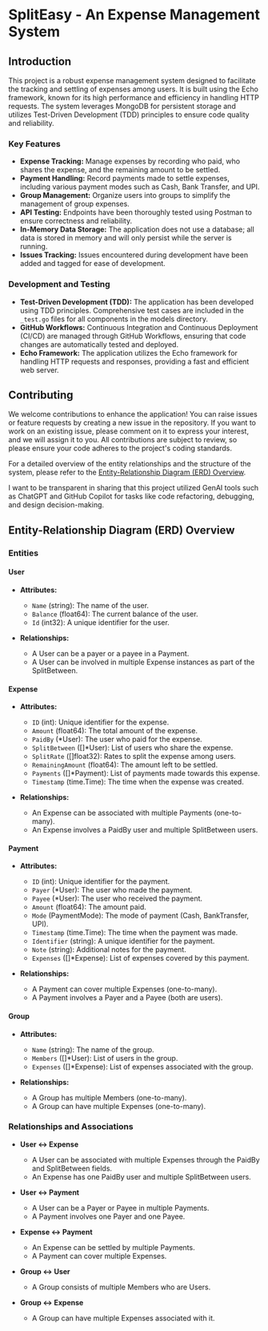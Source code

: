 # SplitEasy - An Expense Management System

## Introduction

This project is a robust expense management system designed to facilitate the tracking and settling of expenses among users. It is built using the Echo framework, known for its high performance and efficiency in handling HTTP requests. The system leverages MongoDB for persistent storage and utilizes Test-Driven Development (TDD) principles to ensure code quality and reliability.

### Key Features

- **Expense Tracking:** Manage expenses by recording who paid, who shares the expense, and the remaining amount to be settled.
- **Payment Handling:** Record payments made to settle expenses, including various payment modes such as Cash, Bank Transfer, and UPI.
- **Group Management:** Organize users into groups to simplify the management of group expenses.
- **API Testing:** Endpoints have been thoroughly tested using Postman to ensure correctness and reliability.
- **In-Memory Data Storage:** The application does not use a database; all data is stored in memory and will only persist while the server is running.
- **Issues Tracking:** Issues encountered during development have been added and tagged for ease of development.

### Development and Testing

- **Test-Driven Development (TDD):** The application has been developed using TDD principles. Comprehensive test cases are included in the `_test.go` files for all components in the models directory.
- **GitHub Workflows:** Continuous Integration and Continuous Deployment (CI/CD) are managed through GitHub Workflows, ensuring that code changes are automatically tested and deployed.
- **Echo Framework:** The application utilizes the Echo framework for handling HTTP requests and responses, providing a fast and efficient web server.

## Contributing

We welcome contributions to enhance the application! You can raise issues or feature requests by creating a new issue in the repository. If you want to work on an existing issue, please comment on it to express your interest, and we will assign it to you. All contributions are subject to review, so please ensure your code adheres to the project's coding standards.

For a detailed overview of the entity relationships and the structure of the system, please refer to the [Entity-Relationship Diagram (ERD) Overview](#entities).

I want to be transparent in sharing that this project utilized GenAI tools such as ChatGPT and GitHub Copilot for tasks like code refactoring, debugging, and design decision-making.

## Entity-Relationship Diagram (ERD) Overview

### Entities

#### User

- **Attributes:**
  - `Name` (string): The name of the user.
  - `Balance` (float64): The current balance of the user.
  - `Id` (int32): A unique identifier for the user.

- **Relationships:**
  - A User can be a payer or a payee in a Payment.
  - A User can be involved in multiple Expense instances as part of the SplitBetween.

#### Expense

- **Attributes:**
  - `ID` (int): Unique identifier for the expense.
  - `Amount` (float64): The total amount of the expense.
  - `PaidBy` (*User): The user who paid for the expense.
  - `SplitBetween` ([]*User): List of users who share the expense.
  - `SplitRate` ([]float32): Rates to split the expense among users.
  - `RemainingAmount` (float64): The amount left to be settled.
  - `Payments` ([]*Payment): List of payments made towards this expense.
  - `Timestamp` (time.Time): The time when the expense was created.

- **Relationships:**
  - An Expense can be associated with multiple Payments (one-to-many).
  - An Expense involves a PaidBy user and multiple SplitBetween users.

#### Payment

- **Attributes:**
  - `ID` (int): Unique identifier for the payment.
  - `Payer` (*User): The user who made the payment.
  - `Payee` (*User): The user who received the payment.
  - `Amount` (float64): The amount paid.
  - `Mode` (PaymentMode): The mode of payment (Cash, BankTransfer, UPI).
  - `Timestamp` (time.Time): The time when the payment was made.
  - `Identifier` (string): A unique identifier for the payment.
  - `Note` (string): Additional notes for the payment.
  - `Expenses` ([]*Expense): List of expenses covered by this payment.

- **Relationships:**
  - A Payment can cover multiple Expenses (one-to-many).
  - A Payment involves a Payer and a Payee (both are users).

#### Group

- **Attributes:**
  - `Name` (string): The name of the group.
  - `Members` ([]*User): List of users in the group.
  - `Expenses` ([]*Expense): List of expenses associated with the group.

- **Relationships:**
  - A Group has multiple Members (one-to-many).
  - A Group can have multiple Expenses (one-to-many).

### Relationships and Associations

- **User ↔ Expense**
  - A User can be associated with multiple Expenses through the PaidBy and SplitBetween fields.
  - An Expense has one PaidBy user and multiple SplitBetween users.

- **User ↔ Payment**
  - A User can be a Payer or Payee in multiple Payments.
  - A Payment involves one Payer and one Payee.

- **Expense ↔ Payment**
  - An Expense can be settled by multiple Payments.
  - A Payment can cover multiple Expenses.

- **Group ↔ User**
  - A Group consists of multiple Members who are Users.

- **Group ↔ Expense**
  - A Group can have multiple Expenses associated with it.
